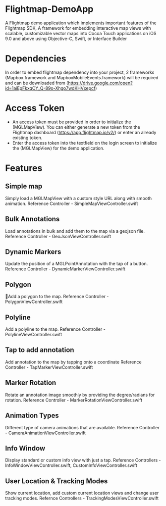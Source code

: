 # Flightmap-DemoApp
A Flightmap demo application which implements important features of the Flightmap SDK, A framework for embedding interactive map views with scalable, customizable vector maps into Cocoa Touch applications on iOS 9.0 and above using Objective-C, Swift, or Interface Builder

# Dependencies
In order to embed flightmap dependency into your project, 2 frameworks (Mapbox.framework and MapboxMobileEvents.framework) will be required and can be downloaded from (https://drive.google.com/open?id=1aiEpFkxqCY_Q-89o-Xhgo7wdKHVxepcf)


# Access Token
- An access token must be provided in order to initialize the (MGLMapView). You can either generate a new token from the Flightmap dashboard (https://app.flightmap.io/v2/) or enter an already existing token.
- Enter the access token into the  textfield on the login screen to initialize the (MGLMapView) for the demo application.

# Features

## Simple map 
Simply load a MGLMapView with a custom style URL along with smooth animation.
Reference Controller - SimpleMapViewController.swift

## Bulk Annotations
Load annotations in bulk and add them to the map via a geojson file.
Reference Controller - GeoJsonViewController.swift

## Dynamic Markers
Update the position of a MGLPointAnnotation with the tap of a button.
Reference Controller - DynamicMarkerViewController.swift

## Polygon
Add a polygon to the map.
Reference Controller - PolygonViewController.swift

## Polyline 
Add a polyline to the map.
Reference Controller - PolylineViewController.swift

## Tap to add annotation
Add annotation to the map by tapping onto a coordinate
Reference Controller - TapMarkerViewController.swift

## Marker Rotation
Rotate an annotation image smoothly by providing the degree/radians for rotation.
Reference Controller - MarkerRotationViewController.swift

## Animation Types
Different type of camera animations that are available.
Reference Controller - CameraAnimationViewController.swift

## Info Window
Display standard or custom info view with just a tap.
Reference Controllers - InfoWindowViewController.swift, CustomInfoViewController.swift

## User Location & Tracking Modes
Show current location, add custom current location views and change user tracking modes.
Refernce Controllers - TrackingModesViewController.swift



